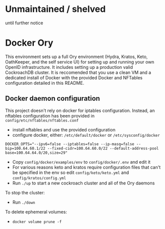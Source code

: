 # Unmaintained / shelved 
until further notice

# Docker Ory
This environment sets up a full Ory environment (Hydra, Kratos, Keto, OathKeeper, and the self service UI) for setting up and running your own OpenID infrastructure. 
It includes setting up a production valid CockroachDB cluster. It is reccomended that you use a clean VM and a dedicated install of Docker
with the provided Docker and NFTables configuration detailed in this README.


## Docker daemon configuration 
This project doesn't rely on docker for iptables configuration. Instead, an nftables configuration has been provided in 
`config/etc/nftables/nftables.conf` 

- install nftables and use the provided configuration
- configure docker, either: `/etc/default/docker` or `/etc/sysconfig/docker`
```
DOCKER_OPTS="--ipv6=false --iptables=false --ip-masq=false --bip=100.64.60.1/22 --fixed-cidr=100.64.60.0/22 --default-address-pool base=100.64.64.0/20,size=29"
```
- Copy `config/docker/examples/env` to `config/docker/.env` and edit it
- For various reasons keto and kratos require configuration files that can't be specified in the env so edit `config/keto/keto.yml` and `config/kratos/config.yml`
- Run `./up` to start a new cockroach cluster and all of the Ory daemons

To stop the cluster: 
- Run `./down`

To delete ephemeral volumes: 
- `docker volume prune -f`
